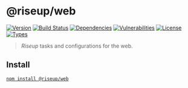 # @riseup/web

[![Version](https://img.shields.io/npm/v/@riseup/web.svg)](https://www.npmjs.com/package/@riseup/web) [![Build Status](https://img.shields.io/travis/rafamel/riseup/master.svg)](https://travis-ci.org/rafamel/riseup) [![Dependencies](https://img.shields.io/david/rafamel/riseup.svg?path=packages%2Fweb)](https://david-dm.org/rafamel/riseup?path=packages%2Fweb) [![Vulnerabilities](https://img.shields.io/snyk/vulnerabilities/npm/@riseup/web.svg)](https://snyk.io/test/npm/@riseup/web) [![License](https://img.shields.io/github/license/rafamel/riseup.svg)](https://github.com/rafamel/riseup/blob/master/LICENSE) [![Types](https://img.shields.io/npm/types/@riseup/web.svg)](https://www.npmjs.com/package/@riseup/web)

> _Riseup_ tasks and configurations for the web.

## Install

[`npm install @riseup/web`](https://www.npmjs.com/package/@riseup/web)
